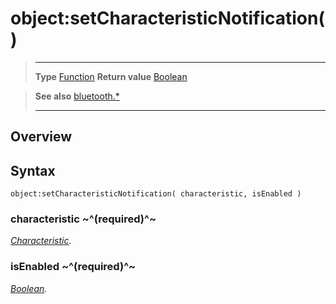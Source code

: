# object:setCharacteristicNotification()

> --------------------- ------------------------------------------------------------------------------------------
> __Type__              [Function](https://docs.coronalabs.com/api/type/Function.html)
> __Return value__      [Boolean](https://docs.coronalabs.com/api/type/Boolean.html)


> __See also__          [bluetooth.*](/plugin/bluetooth.md)
> --------------------- ------------------------------------------------------------------------------------------

## Overview

## Syntax

	object:setCharacteristicNotification( characteristic, isEnabled )

### characteristic ~^(required)^~
_[Characteristic](/plugin/bluetooth/type/Characteristic/index.md)._

### isEnabled ~^(required)^~
_[Boolean](https://docs.coronalabs.com/api/type/Boolean.html)._